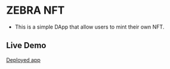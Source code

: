 # ZEBRA NFT

- This is a simple DApp that allow users to mint their own NFT. 


## Live Demo
[Deployed app](https://frosty-carson-9d1a51.netlify.app/)